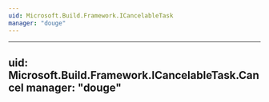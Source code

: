 ```yaml
---
uid: Microsoft.Build.Framework.ICancelableTask
manager: "douge"
---
```


---
uid: Microsoft.Build.Framework.ICancelableTask.Cancel
manager: "douge"
---
